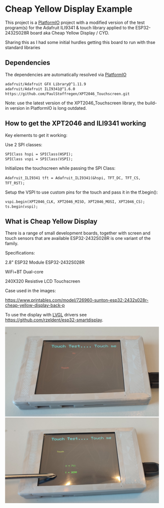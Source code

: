 # Cheap Yellow Display Example

This project is a [PlatformIO](https://platformio.org/) project with a modified version of the test program(s) for the Adafruit ILI9341 & touch library
applied to the ESP32-2432S028R board aka Cheap Yellow Display / CYD.

Sharing this as I had some initial hurdles getting this board to run with thse standard libraries

## Dependencies

The dependencies are automatically resolved via [PlatformIO](https://platformio.org/)

	adafruit/Adafruit GFX Library@^1.11.9
	adafruit/Adafruit ILI9341@^1.6.0
	https://github.com/PaulStoffregen/XPT2046_Touchscreen.git

Note: use the latest version of the XPT2046_Touchscreen library, the build-in version in PlatformIO is long outdated.


## How to get the XPT2046 and ILI9341 working
Key elements to get it working:

Use 2 SPI classes:

```
SPIClass hspi = SPIClass(HSPI);
SPIClass vspi = SPIClass(VSPI);
```

Initializes the touchscreen while passing the SPI Class:

`Adafruit_ILI9341 tft = Adafruit_ILI9341(&hspi, TFT_DC, TFT_CS, TFT_RST);`

Setup the VSPI to use custom pins for the touch and pass it in the tf.begin():
  
```
vspi.begin(XPT2046_CLK, XPT2046_MISO, XPT2046_MOSI, XPT2046_CS);
ts.begin(vspi);
```

## What is Cheap Yellow Display

There is a range of small development boards, together with screen and touch sensors that are available 
ESP32-2432S028R is one variant of the family.

Specifications:

2.8" ESP32 Module ESP32-2432S028R

WiFi+BT Dual-core

240X320 Resistive LCD Touchscreen


Case used in the images:

https://www.printables.com/model/726960-sunton-esp32-2432s028r-cheap-yellow-display-back-p

To use the display with [LVGL](https://lvgl.io/) drivers see https://github.com/rzeldent/esp32-smartdisplay.

![Touch me](./img/touchme.jpg) ![Touc](./img/touch.jpg)


